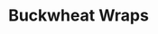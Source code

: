 ---
title: Buckwheat Wraps
metadata:
  title: Buckwheat Wraps
  servings: '2'
  source: https://www.freee-foods.co.uk/recipes/buckwheat-flat-bread-tortilla-wraps
  course: Side
ingredients:
- name: buckwheat flour
  amount: 100 g
- name: coconut oil
  amount: 4 tsp
- name: tepid water
  amount: 180 ml
cookware:
- name: mixing bowl
- name: whisk
- name: frying pan
steps:
- description: Grab a mixing bowl and add in the buckwheat flour, gradually whisk
    in the tepid water to form the mixture for the wrap.
- description: Leave the mixture to stand for 15-20 minutes (although you can cook
    straight away if you're in a rush).
- description: Add a teaspoon of coconut oil to a frying pan on a medium heat. Add
    half the mixture to the pan to cook for 2-3 minutes, until it's firm enough to
    flip.
- description: Flip it over and cook the other side for 1-2 minutes.
- description: Transfer to a plate, and cover with foil if you want to keep it warm.

---